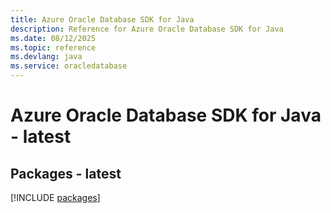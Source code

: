 ```yaml
---
title: Azure Oracle Database SDK for Java
description: Reference for Azure Oracle Database SDK for Java
ms.date: 08/12/2025
ms.topic: reference
ms.devlang: java
ms.service: oracledatabase
---
```

# Azure Oracle Database SDK for Java - latest
## Packages - latest
[!INCLUDE [packages](oracle-database-index.md)]